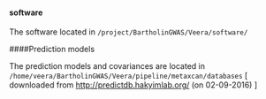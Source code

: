 


#### software 

The software located in `/project/BartholinGWAS/Veera/software/`

####Prediction models

The prediction models and covariances are located in `/home/veera/BartholinGWAS/Veera/pipeline/metaxcan/databases` [ downloaded from http://predictdb.hakyimlab.org/ (on 02-09-2016) ]
